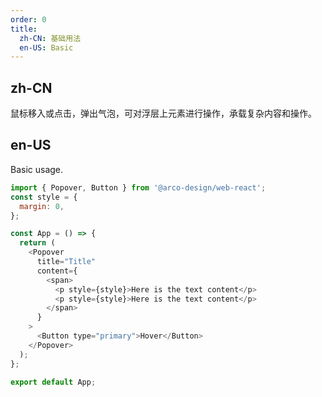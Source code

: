```yaml
---
order: 0
title:
  zh-CN: 基础用法
  en-US: Basic
---
```


## zh-CN

鼠标移入或点击，弹出气泡，可对浮层上元素进行操作，承载复杂内容和操作。

## en-US

Basic usage.

```js
import { Popover, Button } from '@arco-design/web-react';
const style = {
  margin: 0,
};

const App = () => {
  return (
    <Popover
      title="Title"
      content={
        <span>
          <p style={style}>Here is the text content</p>
          <p style={style}>Here is the text content</p>
        </span>
      }
    >
      <Button type="primary">Hover</Button>
    </Popover>
  );
};

export default App;
```
